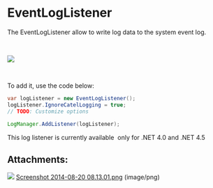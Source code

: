 # EventLogListener

The EventLogListener allow to write log data to the system event log. 

 

[![](rest/documentConversion/latest/conversion/thumbnail/31752195/1)](/wiki/download/attachments/31588371/Screenshot%202014-08-20%2008.13.01.png?version=1&modificationDate=1426323126280&cacheVersion=1&api=v2)

 

To add it, use the code below:

``` {.java data-syntaxhighlighter-params="brush: java; gutter: false; theme: Confluence" data-theme="Confluence" style="brush: java; gutter: false; theme: Confluence"}
var logListener = new EventLogListener();
logListener.IgnoreCatelLogging = true;
// TODO: Customize options
  
LogManager.AddListener(logListener);
```

This log listener is currently available  only for .NET 4.0 and .NET 4.5

## Attachments:

![](images/icons/bullet_blue.gif) [Screenshot 2014-08-20 08.13.01.png](attachments/31588371/31752195.png) (image/png)

